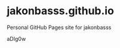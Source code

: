 # jakonbasss.github.io
Personal GitHub Pages site for jakonbasss













































































aDIg0w
